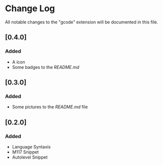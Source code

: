 # Change Log
All notable changes to the "gcode" extension will be documented in this file.

## [0.4.0]
### Added
- A icon
- Some badges to the *README.md*

## [0.3.0]
### Added
- Some pictures to the *README.md* file

## [0.2.0]
### Added
- Language Syntaxis
- M117 Snippet
- Autolevel Snippet